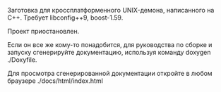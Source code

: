 Заготовка для кроссплатформенного UNIX-демона, написанного на С++.
Требует libconfig++9, boost-1.59.

Проект приостановлен.

Если он все же кому-то понадобится, для руководства по сборке и запуску
сгенерируйте документацию, используя команду doxygen ./Doxyfile.

Для просмотра сгенерированной документации откройте в любом браузере ./docs/html/index.html
